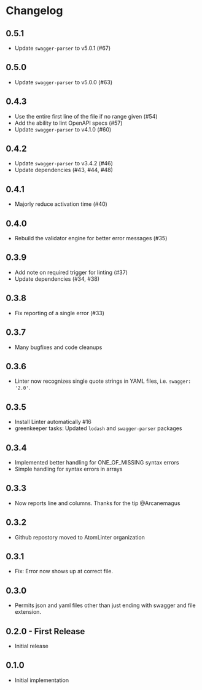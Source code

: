 # Changelog

## 0.5.1

*   Update `swagger-parser` to v5.0.1 (#67)

## 0.5.0

*   Update `swagger-parser` to v5.0.0 (#63)

## 0.4.3

*   Use the entire first line of the file if no range given (#54)
*   Add the ability to lint OpenAPI specs (#57)
*   Update `swagger-parser` to v4.1.0 (#60)

## 0.4.2

*   Update `swagger-parser` to v3.4.2 (#46)
*   Update dependencies (#43, #44, #48)

## 0.4.1

*   Majorly reduce activation time (#40)

## 0.4.0

*   Rebuild the validator engine for better error messages (#35)

## 0.3.9

*   Add note on required trigger for linting (#37)
*   Update dependencies (#34, #38)

## 0.3.8

*   Fix reporting of a single error (#33)

## 0.3.7

*   Many bugfixes and code cleanups

## 0.3.6

*   Linter now recognizes single quote strings in YAML files, i.e.
    `swagger: '2.0'`.

## 0.3.5

*   Install Linter automatically #16
*   greenkeeper tasks: Updated `lodash` and `swagger-parser` packages

## 0.3.4

*   Implemented better handling for ONE_OF_MISSING syntax errors
*   Simple handling for syntax errors in arrays

## 0.3.3

*   Now reports line and columns. Thanks for the tip @Arcanemagus

## 0.3.2

*   Github repostory moved to AtomLinter organization

## 0.3.1

*   Fix: Error now shows up at correct file.

## 0.3.0

*   Permits json and yaml files other than just ending with swagger and file
    extension.

## 0.2.0 - First Release

*   Initial release

## 0.1.0

*   Initial implementation
